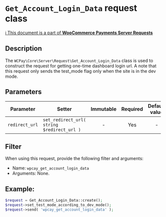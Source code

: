 # `Get_Account_Login_Data` request class

[ℹ️ This document is a part of __WooCommerce Payments Server Requests__](../requests.md)

## Description

The `WCPay\Core\Server\Request\Get_Account_Login_Data` class is used to construct the request for getting one-time dashboard login url.
A note that this request only sends the test_mode flag only when the site is in the dev mode.

## Parameters

| Parameter         | Setter                                     | Immutable | Required | Default value |
|-------------------|--------------------------------------------|:---------:|:--------:|:-------------:|
| `redirect_url`    | `set_redirect_url( string $redirect_url )` |     -     |   Yes    |       -       |

## Filter

When using this request, provide the following filter and arguments:

- Name: `wpcay_get_account_login_data`
- Arguments: None.

## Example:

```php
$request = Get_Account_Login_Data::create();
$request->set_test_mode_according_to_dev_mode();
$request->send( 'wpcay_get_account_login_data' );
```
